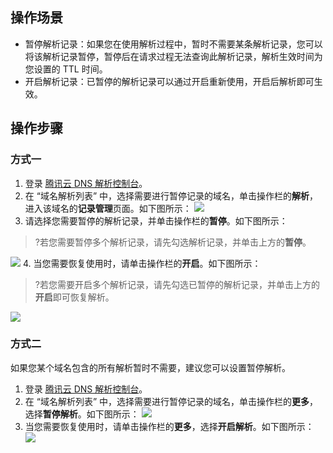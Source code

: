 
## 操作场景
- 暂停解析记录：如果您在使用解析过程中，暂时不需要某条解析记录，您可以将该解析记录暂停，暂停后在请求过程无法查询此解析记录，解析生效时间为您设置的 TTL 时间。
- 开启解析记录：已暂停的解析记录可以通过开启重新使用，开启后解析即可生效。

## 操作步骤
### 方式一
1. 登录 [腾讯云 DNS 解析控制台](https://console.cloud.tencent.com/cns)。
2. 在 “域名解析列表” 中，选择需要进行暂停记录的域名，单击操作栏的**解析**，进入该域名的**记录管理**页面。如下图所示：
![](https://main.qcloudimg.com/raw/fa9054c8c02692fdca478c621dfb4abf.png)
3. 请选择您需要暂停的解析记录，并单击操作栏的**暂停**。如下图所示：
>?若您需要暂停多个解析记录，请先勾选解析记录，并单击上方的**暂停**。
>
![](https://main.qcloudimg.com/raw/99bafc655eecc1470ff42dd385fcbd5d.png)
4. 当您需要恢复使用时，请单击操作栏的**开启**。如下图所示：
>?若您需要开启多个解析记录，请先勾选已暂停的解析记录，并单击上方的**开启**即可恢复解析。
>
![](https://main.qcloudimg.com/raw/ef4e1c0c82dace368754e82447ece3f6.png)

### 方式二
如果您某个域名包含的所有解析暂时不需要，建议您可以设置暂停解析。
1. 登录 [腾讯云 DNS 解析控制台](https://console.cloud.tencent.com/cns)。
2. 在 “域名解析列表” 中，选择需要进行暂停记录的域名，单击操作栏的**更多**，选择**暂停解析**。如下图所示：
![](https://main.qcloudimg.com/raw/a507663a5fb7db58e528963793c81fd5.png)
3. 当您需要恢复使用时，请单击操作栏的**更多**，选择**开启解析**。如下图所示：
![](https://main.qcloudimg.com/raw/5cdc9b31233fd00afd4fac4fc82fe5a2.png)



